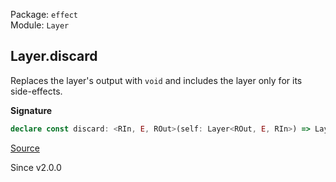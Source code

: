 Package: `effect`<br />
Module: `Layer`<br />

## Layer.discard

Replaces the layer's output with `void` and includes the layer only for its
side-effects.

**Signature**

```ts
declare const discard: <RIn, E, ROut>(self: Layer<ROut, E, RIn>) => Layer<never, E, RIn>
```

[Source](https://github.com/Effect-TS/effect/tree/main/packages/effect/src/Layer.ts#L264)

Since v2.0.0